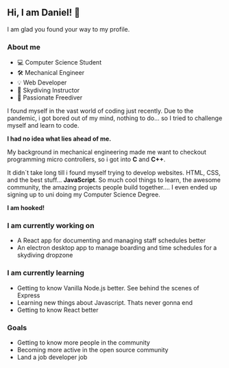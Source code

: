## Hi, I am Daniel! 👋

I am glad you found your way to my profile.

### About me

- 💻 Computer Science Student
- 🛠️ Mechanical Engineer
- 💡 Web Developer
- 🚀 Skydiving Instructor
- 🐳 Passionate Freediver

I found myself in the vast world of coding just recently.
Due to the pandemic, i got bored out of my mind, nothing to do... so I tried to challenge myself and learn to code.

**I had no idea what lies ahead of me.**

My background in mechanical engineering made me want to checkout programming micro controllers, so i got into **C** and **C++**.

It didn´t take long till i found myself trying to develop websites. HTML, CSS, and the best stuff... **JavaScript**. So much cool things to learn, the awesome community, the amazing projects people build together.... 
I even ended up signing up to uni doing my Computer Science Degree.

**I am hooked!**
 
### I am currently working on

* A React app for documenting and managing staff schedules better
* An electron desktop app to manage boarding and time schedules for a skydiving dropzone

### I am currently learning

* Getting to know Vanilla Node.js better. See behind the scenes of Express
* Learning new things about Javascript. Thats never gonna end
* Getting to know React better

### Goals

* Getting to know more people in the community
* Becoming more active in the open source community
* Land a job developer job


<!--
**Daniel-Singer/Daniel-Singer** is a ✨ _special_ ✨ repository because its `README.md` (this file) appears on your GitHub profile.

Here are some ideas to get you started:



- 🔭 I’m currently working on ...
- 🌱 I’m currently learning ...
- 👯 I’m looking to collaborate on ...
- 🤔 I’m looking for help with ...
- 💬 Ask me about ...
- 📫 How to reach me: ...
- 😄 Pronouns: ...
- ⚡ Fun fact: ...
-->
